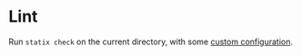 # Lint

Run `statix check` on the current directory, with some
[custom configuration](./config.nix).
